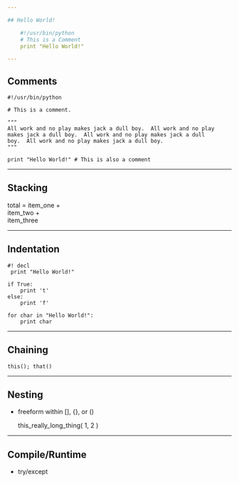 ```yaml
---

## Hello World!

    #!/usr/bin/python
    # This is a Comment
    print "Hello World!"

---
```


## Comments

    #!/usr/bin/python 

    # This is a comment.

    """
    All work and no play makes jack a dull boy.  All work and no play
    makes jack a dull boy.  All work and no play makes jack a dull
    boy.  All work and no play makes jack a dull boy.
    """ 

    print "Hello World!" # This is also a comment

---

## Stacking

total = item_one + \
        item_two + \
        item_three

---

## Indentation

    #! decl
     print "Hello World!"

    if True:
        print 't'
    else:
        print 'f'

    for char in "Hello World!":
        print char

---

## Chaining

    this(); that()

---

## Nesting

- freeform within [], {}, or ()

    this_really_long_thing(
        1,
        2
    )

---

## Compile/Runtime

- try/except

<!--

-->
